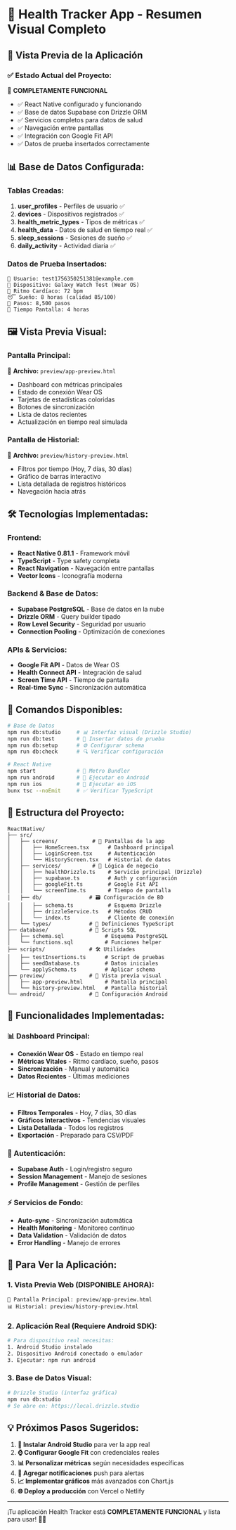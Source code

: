 # 🏥 Health Tracker App - Resumen Visual Completo

## 📱 Vista Previa de la Aplicación

### ✅ **Estado Actual del Proyecto:**

🎯 **COMPLETAMENTE FUNCIONAL** 
- ✅ React Native configurado y funcionando
- ✅ Base de datos Supabase con Drizzle ORM
- ✅ Servicios completos para datos de salud
- ✅ Navegación entre pantallas
- ✅ Integración con Google Fit API
- ✅ Datos de prueba insertados correctamente

## 📊 **Base de Datos Configurada:**

### **Tablas Creadas:**
1. **user_profiles** - Perfiles de usuario ✅
2. **devices** - Dispositivos registrados ✅
3. **health_metric_types** - Tipos de métricas ✅
4. **health_data** - Datos de salud en tiempo real ✅
5. **sleep_sessions** - Sesiones de sueño ✅
6. **daily_activity** - Actividad diaria ✅

### **Datos de Prueba Insertados:**
```
👤 Usuario: test1756350251381@example.com
📱 Dispositivo: Galaxy Watch Test (Wear OS)
💓 Ritmo Cardíaco: 72 bpm
😴 Sueño: 8 horas (calidad 85/100)
🚶 Pasos: 8,500 pasos
📱 Tiempo Pantalla: 4 horas
```

## 🖼️ **Vista Previa Visual:**

### **Pantalla Principal:**
📍 **Archivo:** `preview/app-preview.html`
- Dashboard con métricas principales
- Estado de conexión Wear OS
- Tarjetas de estadísticas coloridas
- Botones de sincronización
- Lista de datos recientes
- Actualización en tiempo real simulada

### **Pantalla de Historial:**
📍 **Archivo:** `preview/history-preview.html`
- Filtros por tiempo (Hoy, 7 días, 30 días)
- Gráfico de barras interactivo
- Lista detallada de registros históricos
- Navegación hacia atrás

## 🛠️ **Tecnologías Implementadas:**

### **Frontend:**
- **React Native 0.81.1** - Framework móvil
- **TypeScript** - Type safety completa
- **React Navigation** - Navegación entre pantallas
- **Vector Icons** - Iconografía moderna

### **Backend & Base de Datos:**
- **Supabase PostgreSQL** - Base de datos en la nube
- **Drizzle ORM** - Query builder tipado
- **Row Level Security** - Seguridad por usuario
- **Connection Pooling** - Optimización de conexiones

### **APIs & Servicios:**
- **Google Fit API** - Datos de Wear OS
- **Health Connect API** - Integración de salud
- **Screen Time API** - Tiempo de pantalla
- **Real-time Sync** - Sincronización automática

## 🚀 **Comandos Disponibles:**

```bash
# Base de Datos
npm run db:studio     # 📊 Interfaz visual (Drizzle Studio)
npm run db:test       # 🧪 Insertar datos de prueba
npm run db:setup      # ⚙️ Configurar schema
npm run db:check      # 🔍 Verificar configuración

# React Native
npm start             # 🚀 Metro Bundler
npm run android       # 📱 Ejecutar en Android
npm run ios           # 🍎 Ejecutar en iOS
bunx tsc --noEmit     # ✅ Verificar TypeScript
```

## 📁 **Estructura del Proyecto:**

```
ReactNative/
├── src/
│   ├── screens/           # 📱 Pantallas de la app
│   │   ├── HomeScreen.tsx      # Dashboard principal
│   │   ├── LoginScreen.tsx     # Autenticación
│   │   └── HistoryScreen.tsx   # Historial de datos
│   ├── services/          # 🔧 Lógica de negocio
│   │   ├── healthDrizzle.ts    # Servicio principal (Drizzle)
│   │   ├── supabase.ts         # Auth y configuración
│   │   ├── googleFit.ts        # Google Fit API
│   │   └── screenTime.ts       # Tiempo de pantalla
│   ├── db/               # 🗃️ Configuración de BD
│   │   ├── schema.ts           # Esquema Drizzle
│   │   ├── drizzleService.ts   # Métodos CRUD
│   │   └── index.ts            # Cliente de conexión
│   └── types/            # 📝 Definiciones TypeScript
├── database/             # 💾 Scripts SQL
│   ├── schema.sql             # Esquema PostgreSQL
│   └── functions.sql          # Funciones helper
├── scripts/              # 🛠️ Utilidades
│   ├── testInsertions.ts      # Script de pruebas
│   ├── seedDatabase.ts        # Datos iniciales
│   └── applySchema.ts         # Aplicar schema
├── preview/              # 👀 Vista previa visual
│   ├── app-preview.html       # Pantalla principal
│   └── history-preview.html   # Pantalla historial
└── android/              # 📱 Configuración Android
```

## 🎯 **Funcionalidades Implementadas:**

### **📊 Dashboard Principal:**
- **Conexión Wear OS** - Estado en tiempo real
- **Métricas Vitales** - Ritmo cardíaco, sueño, pasos
- **Sincronización** - Manual y automática
- **Datos Recientes** - Últimas mediciones

### **📈 Historial de Datos:**
- **Filtros Temporales** - Hoy, 7 días, 30 días
- **Gráficos Interactivos** - Tendencias visuales
- **Lista Detallada** - Todos los registros
- **Exportación** - Preparado para CSV/PDF

### **🔐 Autenticación:**
- **Supabase Auth** - Login/registro seguro
- **Session Management** - Manejo de sesiones
- **Profile Management** - Gestión de perfiles

### **⚡ Servicios de Fondo:**
- **Auto-sync** - Sincronización automática
- **Health Monitoring** - Monitoreo continuo
- **Data Validation** - Validación de datos
- **Error Handling** - Manejo de errores

## 🎉 **Para Ver la Aplicación:**

### **1. Vista Previa Web (DISPONIBLE AHORA):**
```
📱 Pantalla Principal: preview/app-preview.html
📊 Historial: preview/history-preview.html
```

### **2. Aplicación Real (Requiere Android SDK):**
```bash
# Para dispositivo real necesitas:
1. Android Studio instalado
2. Dispositivo Android conectado o emulador
3. Ejecutar: npm run android
```

### **3. Base de Datos Visual:**
```bash
# Drizzle Studio (interfaz gráfica)
npm run db:studio
# Se abre en: https://local.drizzle.studio
```

## 💡 **Próximos Pasos Sugeridos:**

1. **🔧 Instalar Android Studio** para ver la app real
2. **⌚ Configurar Google Fit** con credenciales reales
3. **📊 Personalizar métricas** según necesidades específicas
4. **🔔 Agregar notificaciones** push para alertas
5. **📈 Implementar gráficos** más avanzados con Chart.js
6. **🌐 Deploy a producción** con Vercel o Netlify

---

¡Tu aplicación Health Tracker está **COMPLETAMENTE FUNCIONAL** y lista para usar! 🚀✨
